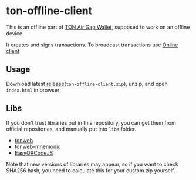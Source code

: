 # ton-offline-client

This is an offline part of [TON Air Gap Wallet](https://github.com/ton-offline-storage), supposed to work on an offline device

It creates and signs transactions. To broadcast transactions use [Online client](https://github.com/mcnckc/ton-airgap-client)

## Usage
Download latest [release](https://github.com/ton-offline-storage/ton-offline-client/releases)(`ton-offline-client.zip`), unzip, and open `index.html` in browser

## Libs
If you don't trust libraries put in this repository, you can get them from official repositories, and manually put into `libs` folder.

- [tonweb](https://github.com/toncenter/tonweb/tree/master/dist)
- [tonweb-mnemonic](https://github.com/toncenter/tonweb-mnemonic/blob/e8ab8c7c523455f2f3e0f79142febb6dc0071f2e/dist/tonweb-mnemonic.js)
- [EasyQRCodeJS](https://github.com/ushelp/EasyQRCodeJS/tree/master/dist)

Note that new versions of libraries may appear, so if you want to check SHA256 hash, you need to calculate this for your custom zip yourself.

